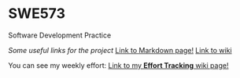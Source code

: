 # SWE573
Software Development Practice

*Some useful links for the project*
[Link to Markdown page!](https://guides.github.com/features/mastering-markdown/)
[Link to wiki](https://query.wikidata.org/)


You can see my weekly effort: [Link to my **Effort Tracking** wiki page!](https://github.com/haticeaydinn/SWE573/wiki)
